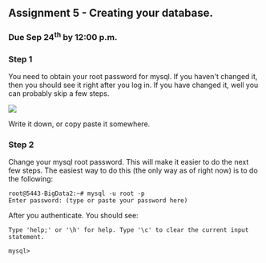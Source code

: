 ## Assignment 5 - Creating your database.

### Due Sep 24<sup>th</sup> by 12:00 p.m.


### Step 1

You need to obtain your root password for mysql. If you haven't changed it, then
you should see it right after you log in. If you have changed it, well you can
probably skip a few steps.

![](http://f.cl.ly/items/3y2S3N2j220u1l2U0X1n/ScreenShot.png)

Write it down, or copy paste it somewhere.

### Step 2 

Change your mysql root password. This will make it easier to do the next few steps. The easiest way to do this (the only way as of right now) is to do the following:

```
root@5443-BigData2:~# mysql -u root -p
Enter password: (type or paste your password here)
```

After you authenticate. You should see:

```
Type 'help;' or '\h' for help. Type '\c' to clear the current input statement.

mysql>
```
